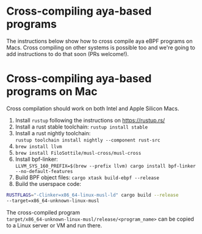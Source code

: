 # Cross-compiling aya-based programs

The instructions below show how to cross compile aya eBPF programs on Macs.
Cross compiling on other systems is possible too and we're going
to add instructions to do that soon (PRs welcome!).

# Cross-compiling aya-based programs on Mac

Cross compilation should work on both Intel and Apple Silicon Macs.

1. Install `rustup` following the instructions on <https://rustup.rs/>
2. Install a rust stable toolchain: `rustup install stable`
3. Install a rust nightly toolchain:  
`rustup toolchain install nightly --component rust-src`
4. `brew install llvm`
5. `brew install FiloSottile/musl-cross/musl-cross`
6. Install bpf-linker:  
`LLVM_SYS_160_PREFIX=$(brew --prefix llvm) cargo install bpf-linker --no-default-features`
7. Build BPF object files: `cargo xtask build-ebpf --release`
8. Build the userspace code:  
```bash
RUSTFLAGS="-Clinker=x86_64-linux-musl-ld" cargo build --release
--target=x86_64-unknown-linux-musl
```
The cross-compiled program  
`target/x86_64-unknown-linux-musl/release/<program_name>`
can be copied to a Linux server or VM and run there.